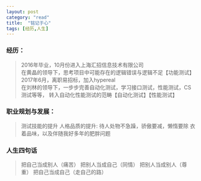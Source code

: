 ```yaml
---
layout: post
category: "read"
title:  "铭记于心"
tags: [经历,人生]
---
```

### 经历：

>2016年毕业，10月份进入上海汇招信息技术有限公司  
>    在黄晶的领导下，思考项目中可能存在的逻辑错误与逻辑不足【功能测试】  
>2017年6月，离职易招标，加入hypereal  
>    在刘林的领导下，一步步完善自动化测试，学习接口测试，性能测试，CS测试等等，
>    转入自动化性能测试的范畴【自动化测试】【性能测试】  
 

### 职业规划与发展：

>测试技能的提升
>人格品质的提升:
>待人处物不急躁，骄傲要减，懒惰要除
>衣着品味，以及伴随我好多年的肥胖问题


### 人生四句话

>把自己当成别人（痛苦） 
>把别人当成自己（同情） 
>把别人当成别人（尊重） 
>把自己当成自己（走自己的路）  
